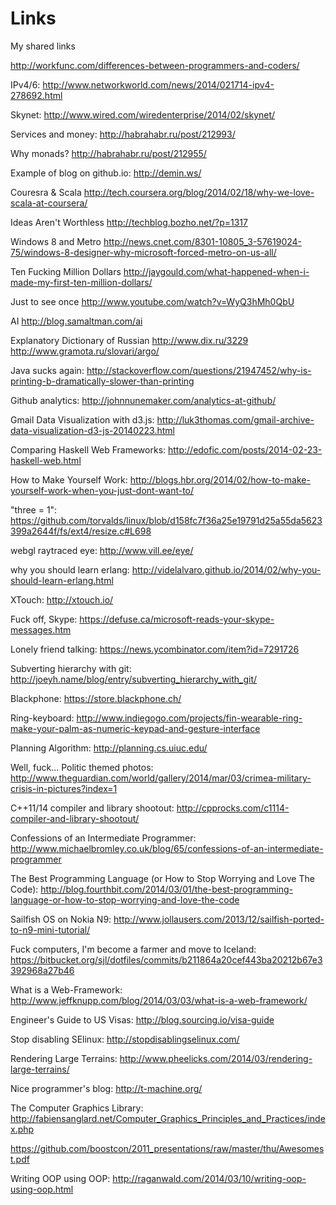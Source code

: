 Links
=====

My shared links


http://workfunc.com/differences-between-programmers-and-coders/

IPv4/6:
http://www.networkworld.com/news/2014/021714-ipv4-278692.html

Skynet:
http://www.wired.com/wiredenterprise/2014/02/skynet/

Services and money:
http://habrahabr.ru/post/212993/

Why monads?
http://habrahabr.ru/post/212955/

Example of blog on github.io:
http://demin.ws/

Couresra & Scala
http://tech.coursera.org/blog/2014/02/18/why-we-love-scala-at-coursera/

Ideas Aren't Worthless
http://techblog.bozho.net/?p=1317

Windows 8 and Metro
http://news.cnet.com/8301-10805_3-57619024-75/windows-8-designer-why-microsoft-forced-metro-on-us-all/

Ten Fucking Million Dollars
http://jaygould.com/what-happened-when-i-made-my-first-ten-million-dollars/

Just to see once
http://www.youtube.com/watch?v=WyQ3hMh0QbU

AI
http://blog.samaltman.com/ai

Explanatory Dictionary of Russian
http://www.dix.ru/3229
http://www.gramota.ru/slovari/argo/

Java sucks again:
http://stackoverflow.com/questions/21947452/why-is-printing-b-dramatically-slower-than-printing

Github analytics:
http://johnnunemaker.com/analytics-at-github/

Gmail Data Visualization with d3.js:
http://luk3thomas.com/gmail-archive-data-visualization-d3-js-20140223.html

Comparing Haskell Web Frameworks:
http://edofic.com/posts/2014-02-23-haskell-web.html

How to Make Yourself Work:
http://blogs.hbr.org/2014/02/how-to-make-yourself-work-when-you-just-dont-want-to/

"three = 1":
https://github.com/torvalds/linux/blob/d158fc7f36a25e19791d25a55da5623399a2644f/fs/ext4/resize.c#L698

webgl raytraced eye:
http://www.vill.ee/eye/

why you should learn erlang:
http://videlalvaro.github.io/2014/02/why-you-should-learn-erlang.html

XTouch:
http://xtouch.io/

Fuck off, Skype:
https://defuse.ca/microsoft-reads-your-skype-messages.htm

Lonely friend talking:
https://news.ycombinator.com/item?id=7291726

Subverting hierarchy with git:
http://joeyh.name/blog/entry/subverting_hierarchy_with_git/

Blackphone:
https://store.blackphone.ch/

Ring-keyboard:
http://www.indiegogo.com/projects/fin-wearable-ring-make-your-palm-as-numeric-keypad-and-gesture-interface

Planning Algorithm:
http://planning.cs.uiuc.edu/

Well, fuck... Politic themed photos:
http://www.theguardian.com/world/gallery/2014/mar/03/crimea-military-crisis-in-pictures?index=1

C++11/14 compiler and library shootout:
http://cpprocks.com/c1114-compiler-and-library-shootout/

Confessions of an Intermediate Programmer:
http://www.michaelbromley.co.uk/blog/65/confessions-of-an-intermediate-programmer

The Best Programming Language (or How to Stop Worrying and Love The Code):
http://blog.fourthbit.com/2014/03/01/the-best-programming-language-or-how-to-stop-worrying-and-love-the-code

Sailfish OS on Nokia N9:
http://www.jollausers.com/2013/12/sailfish-ported-to-n9-mini-tutorial/

Fuck computers, I'm become a farmer and move to Iceland:
https://bitbucket.org/sjl/dotfiles/commits/b211864a20cef443ba20212b67e3392968a27b46

What is a Web-Framework:
http://www.jeffknupp.com/blog/2014/03/03/what-is-a-web-framework/

Engineer's Guide to US Visas:
http://blog.sourcing.io/visa-guide

Stop disabling SElinux:
http://stopdisablingselinux.com/

Rendering Large Terrains:
http://www.pheelicks.com/2014/03/rendering-large-terrains/

Nice programmer's blog:
http://t-machine.org/

The Computer Graphics Library:
http://fabiensanglard.net/Computer_Graphics_Principles_and_Practices/index.php

https://github.com/boostcon/2011_presentations/raw/master/thu/Awesomest.pdf

Writing OOP using OOP:
http://raganwald.com/2014/03/10/writing-oop-using-oop.html
